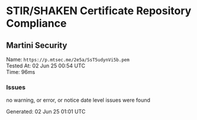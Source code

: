 # STIR/SHAKEN Certificate Repository Compliance

## Martini Security

Name: `https://p.mtsec.me/2e5a/SsT5udynVi5b.pem`\
Tested At: 02 Jun 25 00:54 UTC\
Time: 96ms

### Issues

no warning, or error, or notice date level issues were found

Generated: 02 Jun 25 01:01 UTC